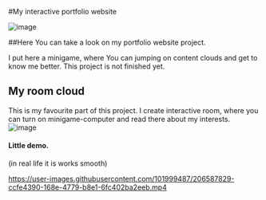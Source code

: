 #My interactive portfolio website

![image](https://user-images.githubusercontent.com/101999487/206588166-5d822da9-c6c1-4bbf-b055-f4f91734ba24.png)

##Here You can take a look on my portfolio website project. 

I put here a minigame, where You can jumping on content clouds and get to know me better. This project is not finished yet. 

## My room cloud
This is my favourite part of this project. I create interactive room, where you can turn on minigame-computer and read there about my interests.
![image](https://user-images.githubusercontent.com/101999487/206588251-4d03fc27-fa3b-42c5-afad-bab270098d73.png)

#### Little demo.
(in real life it is works smooth)

https://user-images.githubusercontent.com/101999487/206587829-ccfe4390-168e-4779-b8e1-6fc402ba2eeb.mp4

